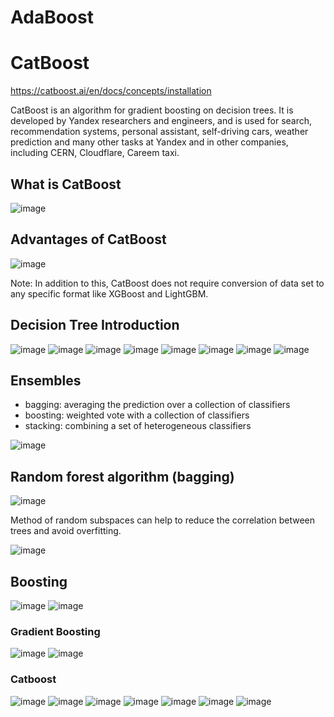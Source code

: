 # AdaBoost
























# CatBoost

https://catboost.ai/en/docs/concepts/installation

CatBoost is an algorithm for gradient boosting on decision trees. It is developed by Yandex researchers and engineers, and is used for search, recommendation systems, personal assistant, self-driving cars, weather prediction and many other tasks at Yandex and in other companies, including CERN, Cloudflare, Careem taxi.

## What is CatBoost

![image](https://user-images.githubusercontent.com/60442877/157367429-1cae84d5-a4ff-48cb-b305-e618ecc3d7cf.png)

## Advantages of CatBoost 

![image](https://user-images.githubusercontent.com/60442877/157368102-dbd1f527-6340-4e30-9630-f05889336a5d.png)

Note: In addition to this, CatBoost does not require conversion of data set to any specific format like XGBoost and LightGBM.

## Decision Tree Introduction 

![image](https://user-images.githubusercontent.com/60442877/157383012-8e220867-f61c-4176-9fda-11d4daa60110.png)
![image](https://user-images.githubusercontent.com/60442877/157383031-5d120b4d-a5fe-4cc1-8179-a64a1bd70ee4.png)
![image](https://user-images.githubusercontent.com/60442877/157383310-9e6cbec1-81ff-4ef2-95b0-c6ff5a10627a.png)
![image](https://user-images.githubusercontent.com/60442877/157383365-50c8e69b-0cb7-4695-814b-928ec1845ac3.png)
![image](https://user-images.githubusercontent.com/60442877/157383411-dbb020ef-dc9e-4bb9-8bd7-13aa180cf0e8.png)
![image](https://user-images.githubusercontent.com/60442877/157383463-95004f2f-9d53-4e31-8f07-0ae36b164829.png)
![image](https://user-images.githubusercontent.com/60442877/157383474-52797169-ca13-4c6d-ac5f-069f6ee6b1d0.png)
![image](https://user-images.githubusercontent.com/60442877/157383597-680761fc-2c27-4308-9785-6db86d017cd2.png)

## Ensembles

- bagging: averaging the prediction over a collection of classifiers
- boosting: weighted vote with a collection of classifiers
- stacking: combining a set of heterogeneous classifiers

![image](https://user-images.githubusercontent.com/60442877/157384357-dd1e8b01-1e28-4228-901c-3d87765d97a8.png)

## Random forest algorithm (bagging)

![image](https://user-images.githubusercontent.com/60442877/157384678-8ee0a2b6-cebc-4fc0-a155-a156fccf0f62.png)

Method of random subspaces can help to reduce the correlation between trees and avoid overfitting.

![image](https://user-images.githubusercontent.com/60442877/157384977-f5877e29-f311-4fa2-aadb-2f6c21899b4a.png)

## Boosting

![image](https://user-images.githubusercontent.com/60442877/157385122-6d720b22-b063-4c08-a7c0-4d8f51f1d930.png)
![image](https://user-images.githubusercontent.com/60442877/157385199-ad45daf7-c649-453c-aebd-7fc7708831e3.png)

### Gradient Boosting

![image](https://user-images.githubusercontent.com/60442877/157385480-8abb1a7c-0878-4714-b841-1a75ebf034bf.png)
![image](https://user-images.githubusercontent.com/60442877/157385563-d2546664-f5ed-4873-83ea-4f804c13fe54.png)

### Catboost

![image](https://user-images.githubusercontent.com/60442877/157390908-cf8678b7-6d37-4b55-b47e-b2eaf84ca123.png)
![image](https://user-images.githubusercontent.com/60442877/157390990-b54a4ecb-8ccb-492a-917e-ac3cda8e1e60.png)
![image](https://user-images.githubusercontent.com/60442877/157391056-3ef35fbe-838e-49bc-81ec-ef606fd8788e.png)
![image](https://user-images.githubusercontent.com/60442877/157391107-df1f296b-0c5c-4c52-8954-3ea79ddc561f.png)
![image](https://user-images.githubusercontent.com/60442877/157391129-477e3ba4-bbe0-45fb-b703-7eeacb802cb6.png)
![image](https://user-images.githubusercontent.com/60442877/157391177-e71554f8-9784-47d4-a194-0bc024c04340.png)
![image](https://user-images.githubusercontent.com/60442877/157391351-6c1d9162-f7c5-41f3-8919-08ced03911e1.png)





